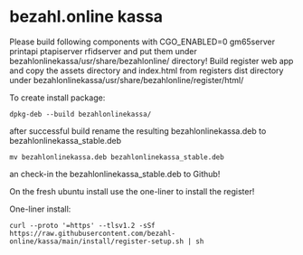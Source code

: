 # bezahl.online kassa

Please build following components with CGO_ENABLED=0
    gm65server
    printapi
    ptapiserver
    rfidserver
and put them under
    bezahlonlinekassa/usr/share/bezahlonline/ directory!
Build register web app and copy the 
    assets directory
and
    index.html
from registers dist directory under 
    bezahlonlinekassa/usr/share/bezahlonline/register/html/

To create install package:    
```
dpkg-deb --build bezahlonlinekassa/
```

after successful build rename the resulting bezahlonlinekassa.deb to bezahlonlinekassa_stable.deb
```
mv bezahlonlinekassa.deb bezahlonlinekassa_stable.deb
```

an check-in the bezahlonlinekassa_stable.deb to Github!

On the fresh ubuntu install use the one-liner to install the register!

One-liner install:
```
curl --proto '=https' --tlsv1.2 -sSf https://raw.githubusercontent.com/bezahl-online/kassa/main/install/register-setup.sh | sh
```
